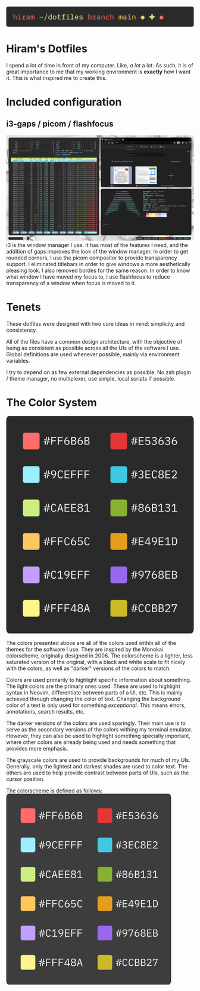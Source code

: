 ![dotfiles](./design/header.png)
# Hiram's Dotfiles
I spend a lot of time in front of my computer. Like, *a lot* a lot. As such,
it is of great importance to me that my working environment is **exactly** how I
want it. This is what inspired me to create this. 

# Included configuration

## i3-gaps / picom / flashfocus
![i3 screenshot](./design/i3.png)
i3 is the window manager I use. It has most of the features I need, and the addition
of gaps improves the look of the window manager. In order to get rounded corners, 
I use the picom compositor to provide transparency support. I eliminated titlebars
in order to give windows a more aesthetically pleasing look. I also removed bordes for 
the same reason. In order to know what window I have moved my focus to, I use 
flashfocus to reduce transparency of a window when focus is moved to it.


# Tenets
These dotfiles were designed with two core ideas in mind: simplicity and consistency.  

All of the files have a common design architecture, with the objective of being as
consistent as possible across all the UIs of the software I use. Global definitions
are used whenever possible, mainly via environment variables.

I try to depend on as few external dependencies as possible. No zsh plugin / theme 
manager, no multiplexer, use simple, local scripts if possible.

# The Color System
![palette](./design/palette.png)

The colors presented above are all of the colors used within all of the themes for 
the software I use. They are inspired by the Monokai colorscheme, originally 
designed in 2006. The colorscheme is a lighter, less saturated version of the original, 
with a black and white scale to fit nicely with the colors, as well as "darker" 
versions of the colors to match.

Colors are used primarily to highlight specific information about something. The 
light colors are the primary ones used. These are used to highlight syntax in Neovim, 
differentiate between parts of a UI, etc. This is mainly achieved through changing 
the color of text. Changing the background color of a text is only used for something
*exceptional*. This means errors, annotations, search results, etc. 

The darker versions of the colors are used sparingly. Their main use is to serve as
the secondary versions of the colors withing my terminal emulator. However, they 
can also be used to highlight something specially important, where other colors are
already being used and needs something that provides more emphasis.

The grayscale colors are used to provide backgrounds for much of my UIs. Generally, 
only the lightest and darkest shades are used to color text. The others are used to 
help provide contrast between parts of UIs, such as the cursor position.

The colorscheme is defined as follows:
![extended palette](./design/extended-palette.png)

